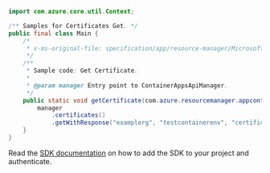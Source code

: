 ```java
import com.azure.core.util.Context;

/** Samples for Certificates Get. */
public final class Main {
    /*
     * x-ms-original-file: specification/app/resource-manager/Microsoft.App/preview/2022-01-01-preview/examples/Certificate_Get.json
     */
    /**
     * Sample code: Get Certificate.
     *
     * @param manager Entry point to ContainerAppsApiManager.
     */
    public static void getCertificate(com.azure.resourcemanager.appcontainers.ContainerAppsApiManager manager) {
        manager
            .certificates()
            .getWithResponse("examplerg", "testcontainerenv", "certificate-firendly-name", Context.NONE);
    }
}
```

Read the [SDK documentation](https://github.com/Azure/azure-sdk-for-java/blob/azure-resourcemanager-appcontainers_1.0.0-beta.1/sdk/appcontainers/azure-resourcemanager-appcontainers/README.md) on how to add the SDK to your project and authenticate.
